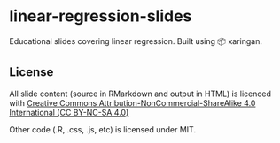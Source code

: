 # linear-regression-slides

Educational slides covering linear regression. Built using :package: xaringan.

## License

All slide content (source in RMarkdown and output in HTML) is licenced with [Creative Commons Attribution-NonCommercial-ShareAlike 4.0 
International (CC BY-NC-SA 4.0)](https://github.com/tfzrch/linear-regression-slides/blob/main/LICENSE.md)

Other code (.R, .css, .js, etc) is licensed under MIT.
